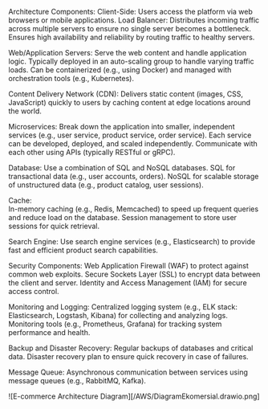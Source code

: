 Architecture Components:
Client-Side:
    Users access the platform via web browsers or mobile applications.
Load Balancer:
    Distributes incoming traffic across multiple servers to ensure no single server becomes a bottleneck.
    Ensures high availability and reliability by routing traffic to healthy servers.
    
Web/Application Servers:
    Serve the web content and handle application logic.
    Typically deployed in an auto-scaling group to handle varying traffic loads.
    Can be containerized (e.g., using Docker) and managed with orchestration tools (e.g., Kubernetes).
    
Content Delivery Network (CDN):
    Delivers static content (images, CSS, JavaScript) quickly to users by caching content at edge locations around the world.
    
Microservices:
    Break down the application into smaller, independent services (e.g., user service, product service, order service).
    Each service can be developed, deployed, and scaled independently.
    Communicate with each other using APIs (typically RESTful or gRPC).
    
Database:
    Use a combination of SQL and NoSQL databases.
    SQL for transactional data (e.g., user accounts, orders).
    NoSQL for scalable storage of unstructured data (e.g., product catalog, user sessions).
    
Cache:  
    In-memory caching (e.g., Redis, Memcached) to speed up frequent queries and reduce load on the database.
    Session management to store user sessions for quick retrieval.
    
Search Engine:
    Use search engine services (e.g., Elasticsearch) to provide fast and efficient product search   capabilities.
    
Security Components:
    Web Application Firewall (WAF) to protect against common web exploits.
    Secure Sockets Layer (SSL) to encrypt data between the client and server.
    Identity and Access Management (IAM) for secure access control.
    
Monitoring and Logging:
    Centralized logging system 
    (e.g., ELK stack: Elasticsearch, Logstash, Kibana) for collecting and analyzing logs.
    Monitoring tools (e.g., Prometheus, Grafana) for tracking system performance and health.
    
Backup and Disaster Recovery:
    Regular backups of databases and critical data.
    Disaster recovery plan to ensure quick recovery in case of failures.
    
Message Queue:
    Asynchronous communication between services using message queues (e.g., RabbitMQ, Kafka).

![E-commerce Architecture Diagram][/AWS/DiagramEkomersial.drawio.png]

